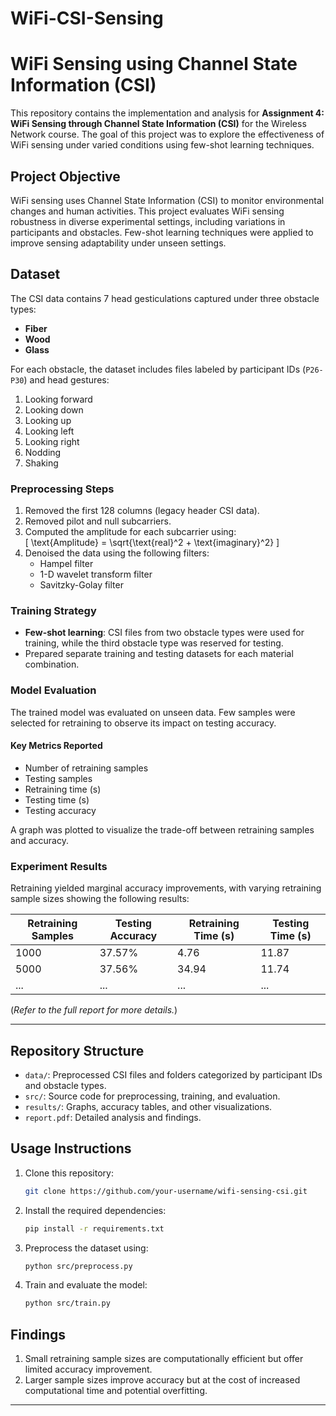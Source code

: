 # WiFi-CSI-Sensing

# WiFi Sensing using Channel State Information (CSI)  

This repository contains the implementation and analysis for **Assignment 4: WiFi Sensing through Channel State Information (CSI)** for the Wireless Network course. The goal of this project was to explore the effectiveness of WiFi sensing under varied conditions using few-shot learning techniques.  

## Project Objective  

WiFi sensing uses Channel State Information (CSI) to monitor environmental changes and human activities. This project evaluates WiFi sensing robustness in diverse experimental settings, including variations in participants and obstacles. Few-shot learning techniques were applied to improve sensing adaptability under unseen settings.

## Dataset  

The CSI data contains 7 head gesticulations captured under three obstacle types:  
- **Fiber**  
- **Wood**  
- **Glass**  

For each obstacle, the dataset includes files labeled by participant IDs (`P26-P30`) and head gestures:  
1. Looking forward  
2. Looking down  
3. Looking up  
4. Looking left  
5. Looking right  
6. Nodding  
7. Shaking  

### Preprocessing Steps  

1. Removed the first 128 columns (legacy header CSI data).  
2. Removed pilot and null subcarriers.  
3. Computed the amplitude for each subcarrier using:  
   \[
   \text{Amplitude} = \sqrt{\text{real}^2 + \text{imaginary}^2}
   \]  
4. Denoised the data using the following filters:  
   - Hampel filter  
   - 1-D wavelet transform filter  
   - Savitzky-Golay filter  

### Training Strategy  

- **Few-shot learning**: CSI files from two obstacle types were used for training, while the third obstacle type was reserved for testing.  
- Prepared separate training and testing datasets for each material combination.  

### Model Evaluation  

The trained model was evaluated on unseen data. Few samples were selected for retraining to observe its impact on testing accuracy.  

#### Key Metrics Reported  

- Number of retraining samples  
- Testing samples  
- Retraining time (s)  
- Testing time (s)  
- Testing accuracy  

A graph was plotted to visualize the trade-off between retraining samples and accuracy.

### Experiment Results  

Retraining yielded marginal accuracy improvements, with varying retraining sample sizes showing the following results:  

| Retraining Samples | Testing Accuracy | Retraining Time (s) | Testing Time (s) |  
|--------------------|------------------|---------------------|------------------|  
| 1000              | 37.57%          | 4.76               | 11.87           |  
| 5000              | 37.56%          | 34.94              | 11.74           |  
| ...               | ...             | ...                | ...             |  

(*Refer to the full report for more details.*)

---

## Repository Structure  

- `data/`: Preprocessed CSI files and folders categorized by participant IDs and obstacle types.  
- `src/`: Source code for preprocessing, training, and evaluation.  
- `results/`: Graphs, accuracy tables, and other visualizations.  
- `report.pdf`: Detailed analysis and findings.  

## Usage Instructions  

1. Clone this repository:  
   ```bash  
   git clone https://github.com/your-username/wifi-sensing-csi.git  
   ```  
2. Install the required dependencies:  
   ```bash  
   pip install -r requirements.txt  
   ```  
3. Preprocess the dataset using:  
   ```bash  
   python src/preprocess.py  
   ```  
4. Train and evaluate the model:  
   ```bash  
   python src/train.py  
   ```  

## Findings  

1. Small retraining sample sizes are computationally efficient but offer limited accuracy improvement.  
2. Larger sample sizes improve accuracy but at the cost of increased computational time and potential overfitting.  

---

